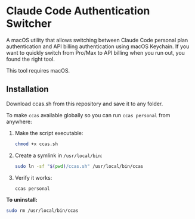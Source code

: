 # Claude Code Authentication Switcher

A macOS utility that allows switching between Claude Code personal plan authentication and API billing authentication using macOS Keychain. If you want to quickly switch from Pro/Max to API billing when you run out, you found the right tool.

This tool requires macOS.

## Installation

Download ccas.sh from this repository and save it to any folder.

To make `ccas` available globally so you can run `ccas personal` from anywhere:

1. Make the script executable:

   ```bash
   chmod +x ccas.sh
   ```

2. Create a symlink in `/usr/local/bin`:

   ```bash
   sudo ln -sf "$(pwd)/ccas.sh" /usr/local/bin/ccas
   ```

3. Verify it works:
   ```bash
   ccas personal
   ```

**To uninstall:**

```bash
sudo rm /usr/local/bin/ccas
```
